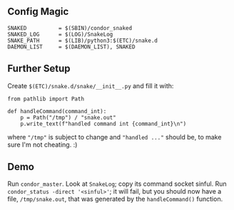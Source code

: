 Config Magic
------------

    SNAKED          = $(SBIN)/condor_snaked
    SNAKED_LOG      = $(LOG)/SnakeLog
    SNAKE_PATH      = $(LIB)/python3:$(ETC)/snake.d
    DAEMON_LIST     = $(DAEMON_LIST), SNAKED

Further Setup
-------------

Create ``$(ETC)/snake.d/snake/__init__.py`` and fill it with:

    from pathlib import Path

    def handleCommand(command_int):
        p = Path("/tmp") / "snake.out"
        p.write_text(f"handled command int {command_int}\n")

where ``"/tmp"`` is subject to change and ``"handled ..."`` should be,
to make sure I'm not cheating. :)

Demo
----

Run ``condor_master``.  Look at ``SnakeLog``; copy its command socket
sinful.  Run ``condor_status -direct '<sinful>'``; it will fail, but
you should now have a file, ``/tmp/snake.out``, that was generated by the
``handleCommand()`` function.
